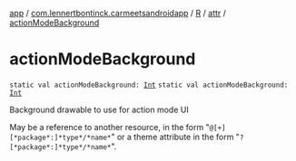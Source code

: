 [app](../../../index.md) / [com.lennertbontinck.carmeetsandroidapp](../../index.md) / [R](../index.md) / [attr](index.md) / [actionModeBackground](./action-mode-background.md)

# actionModeBackground

`static val actionModeBackground: `[`Int`](https://kotlinlang.org/api/latest/jvm/stdlib/kotlin/-int/index.html)
`static val actionModeBackground: `[`Int`](https://kotlinlang.org/api/latest/jvm/stdlib/kotlin/-int/index.html)

Background drawable to use for action mode UI

May be a reference to another resource, in the form "`@[+][*package*:]*type*/*name*`" or a theme attribute in the form "`?[*package*:]*type*/*name*`".

